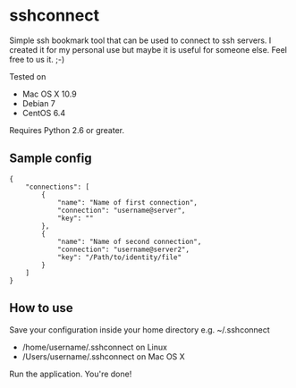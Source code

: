 sshconnect
==========

Simple ssh bookmark tool that can be used to connect to ssh servers.
I created it for my personal use but maybe it is useful for someone else. Feel free to us it. ;-)

Tested on
- Mac OS X 10.9
- Debian 7
- CentOS 6.4

Requires Python 2.6 or greater.

Sample config
----------

	{
		"connections": [
	 		{
	 			"name": "Name of first connection",
	 			"connection": "username@server",
	 			"key": ""
	 		},
	 		{
	 			"name": "Name of second connection",
	 			"connection": "username@server2",
	 			"key": "/Path/to/identity/file"
	 		}
	 	]
	}
	
How to use
----------
Save your configuration inside your home directory e.g. ~/.sshconnect

- /home/username/.sshconnect on Linux
- /Users/username/.sshconnect on Mac OS X

Run the application. You're done!

